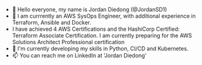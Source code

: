 - 👋 Hello everyone, my name is Jordan Diedong (@JordanSD1)
- 👀 I am currrently an AWS SysOps Engineer, with additional experience in Terraform, Ansible and Docker.
- I have achieved 4 AWS Certifications and the HashiCorp Certified: Terraform Associate Certification. I am currently preparing for the AWS Solutions Architect Professional certification
- 🌱 I'm currently developing my skills in Python, CI/CD and Kubernetes.
- 📫 You can reach me on LinkedIn at 'Jordan Diedong' 

<!---
JordanSD1/JordanSD1 is a ✨ special ✨ repository because its `README.md` (this file) appears on your GitHub profile.
You can click the Preview link to take a look at your changes.
--->
